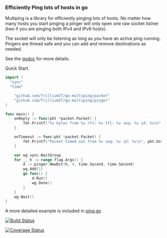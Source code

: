 ### Efficiently Ping lots of hosts in go

Multiping is a library for efficiently pinging lots of hosts. No matter how many
hosts you start pinging a pinger will only open one raw socket listner (two
if you are pinging both IPv4 and IPv6 hosts).

The socket will only be listening as long as you have an active ping running.
Pingers are thread safe and you can add and remove destinations as needed.

See the [godoc](https://godoc.org/github.com/TrilliumIT/go-multiping/pinger) for
more details.

Quick Start.
```go
import (
  "sync"
  "time"

	"github.com/TrilliumIT/go-multiping/packet"
	"github.com/TrilliumIT/go-multiping/pinger"
)

func main() {
	onReply := func(pkt *packet.Packet) {
		fmt.Printf("%v bytes from %v rtt: %v ttl: %v seq: %v id: %v\n", pkt.Len, pkt.Src.String(), pkt.RTT, pkt.TTL, pkt.Seq, pkt.ID)
	}

	onTimeout := func(pkt *packet.Packet) {
		fmt.Printf("Packet timed out from %v seq: %v id: %v\n", pkt.Dst.String(), pkt.Seq, pkt.ID)
	}

	var wg sync.WaitGroup
	for _, h := range flag.Args() {
		d := pinger.NewDst(h, 4, time.Second, time.Second)
		wg.Add(1)
		go func() {
			d.Run()
			wg.Done()
		}
	}
	wg.Wait()
}
```

A more detailed example is included in [ping.go](cmd/ping/ping.go)

[![Build Status](https://travis-ci.org/TrilliumIT/go-multiping.svg?branch=master)](https://travis-ci.org/TrilliumIT/go-multiping)

[![Coverage Status](https://coveralls.io/repos/github/TrilliumIT/go-multiping/badge.svg?branch=master)](https://coveralls.io/github/TrilliumIT/go-multiping?branch=master)
